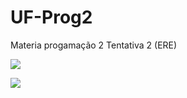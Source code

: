 # UF-Prog2
Materia progamação 2 Tentativa 2 (ERE)

![](./images/fotomosaico1.png)

![](./images/fotomosaico2.png)